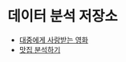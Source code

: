 # 데이터 분석 저장소
- [대중에게 사랑받는 영화](https://github.com/googolhkl/dataAnalysis/tree/master/movie)
- [맛집 분석하기](https://github.com/googolhkl/dataAnalysis/tree/master/matzip)
